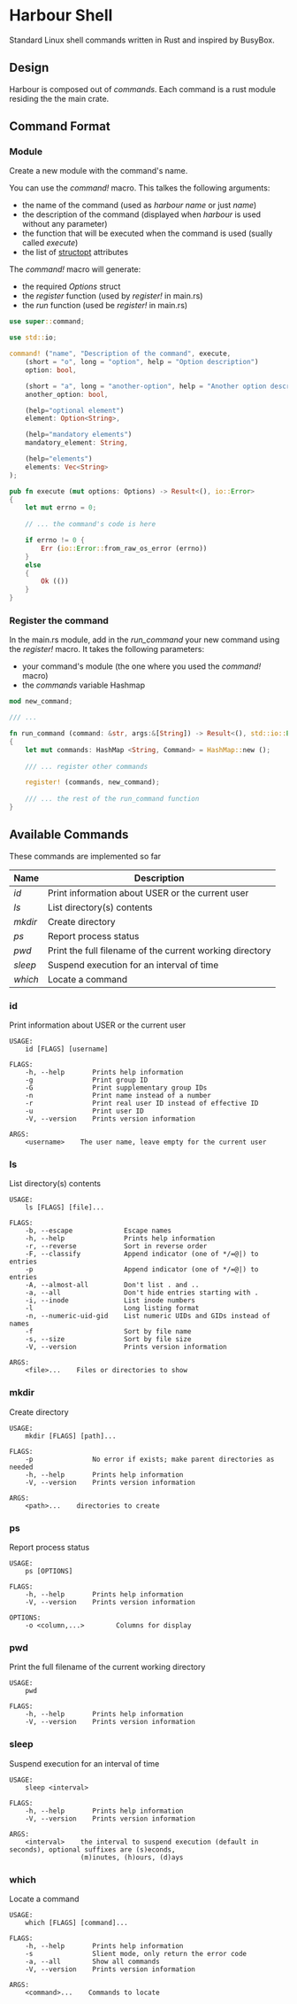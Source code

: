 # Harbour Shell
Standard Linux shell commands written in Rust and inspired by BusyBox.

## Design 
Harbour is composed out of *commands*. Each command is a rust module residing the the main crate.

## Command Format

### Module

Create a new module with the command's name.

You can use the *command!* macro. This talkes the following arguments:
  * the name of the command (used as *harbour name* or just *name*)
  * the description of the command (displayed when *harbour* is used without any parameter)
  * the function that will be executed when the command is used (sually called *execute*)
  * the list of [structopt](https://docs.rs/structopt/0.3.5/structopt/) attributes

The *command!* macro will generate:
  * the required *Options* struct
  * the *register* function (used by *register!* in main.rs)
  * the *run* function (used be *register!* in main.rs)

````rust
use super::command;

use std::io;

command! ("name", "Description of the command", execute, 
	(short = "o", long = "option", help = "Option description")
	option: bool,

	(short = "a", long = "another-option", help = "Another option description")
	another_option: bool,

	(help="optional element")
	element: Option<String>,

    (help="mandatory elements")
	mandatory_element: String,

    (help="elements")
    elements: Vec<String>
);

pub fn execute (mut options: Options) -> Result<(), io::Error>
{
    let mut errno = 0;
	
    // ... the command's code is here

	if errno != 0 {
		Err (io::Error::from_raw_os_error (errno))
	}
	else
	{
		Ok (())
	}
}
````

### Register the command

In the main.rs module, add in the *run_command* your new command using the *register!* macro. It takes the following parameters:
  * your command's module (the one where you used the *command!* macro)
  * the *commands* variable Hashmap

````rust
mod new_command;

/// ...

fn run_command (command: &str, args:&[String]) -> Result<(), std::io::Error>
{
    let mut commands: HashMap <String, Command> = HashMap::new ();
    
    /// ... register other commands

    register! (commands, new_command);
    
    /// ... the rest of the run_command function
}
````

## Available Commands

These commands are implemented so far

Name | Description
------- | -----------------
*id* | Print information about USER or the current user
*ls* | List directory(s) contents
*mkdir* | Create directory
*ps* | Report process status
*pwd* | Print the full filename of the current working directory
*sleep* | Suspend execution for an interval of time
*which* | Locate a command

### id
Print information about USER or the current user

```
USAGE:
    id [FLAGS] [username]

FLAGS:
    -h, --help       Prints help information
    -g               Print group ID
    -G               Print supplementary group IDs
    -n               Print name instead of a number
    -r               Print real user ID instead of effective ID
    -u               Print user ID
    -V, --version    Prints version information

ARGS:
    <username>    The user name, leave empty for the current user
```

### ls
List directory(s) contents

```
USAGE:
    ls [FLAGS] [file]...

FLAGS:
    -b, --escape             Escape names
    -h, --help               Prints help information
    -r, --reverse            Sort in reverse order
    -F, --classify           Append indicator (one of */=@|) to entries
    -p                       Append indicator (one of */=@|) to entries
    -A, --almost-all         Don't list . and ..
    -a, --all                Don't hide entries starting with .
    -i, --inode              List inode numbers
    -l                       Long listing format
    -n, --numeric-uid-gid    List numeric UIDs and GIDs instead of names
    -f                       Sort by file name
    -s, --size               Sort by file size
    -V, --version            Prints version information

ARGS:
    <file>...    Files or directories to show
```

### mkdir
Create directory

```
USAGE:
    mkdir [FLAGS] [path]...

FLAGS:
    -p               No error if exists; make parent directories as needed
    -h, --help       Prints help information
    -V, --version    Prints version information

ARGS:
    <path>...    directories to create
```

### ps
Report process status

```
USAGE:
    ps [OPTIONS]

FLAGS:
    -h, --help       Prints help information
    -V, --version    Prints version information

OPTIONS:
    -o <column,...>        Columns for display
```

### pwd
Print the full filename of the current working directory

```
USAGE:
    pwd

FLAGS:
    -h, --help       Prints help information
    -V, --version    Prints version information
```

### sleep
Suspend execution for an interval of time

```
USAGE:
    sleep <interval>

FLAGS:
    -h, --help       Prints help information
    -V, --version    Prints version information

ARGS:
    <interval>    the interval to suspend execution (default in seconds), optional suffixes are (s)econds,
                  (m)inutes, (h)ours, (d)ays
```

### which
Locate a command

```
USAGE:
    which [FLAGS] [command]...

FLAGS:
    -h, --help       Prints help information
    -s               Slient mode, only return the error code
    -a, --all        Show all commands
    -V, --version    Prints version information

ARGS:
    <command>...    Commands to locate
```
